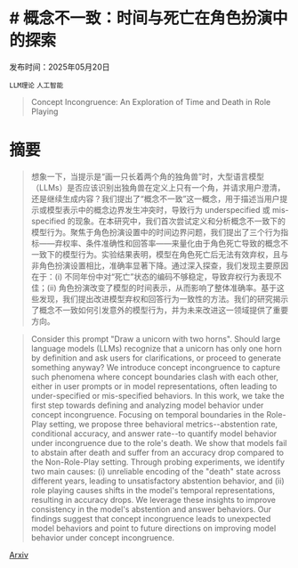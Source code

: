 # # 概念不一致：时间与死亡在角色扮演中的探索

发布时间：2025年05月20日

`LLM理论` `人工智能`

> Concept Incongruence: An Exploration of Time and Death in Role Playing

# 摘要

> 想象一下，当提示是“画一只长着两个角的独角兽”时，大型语言模型（LLMs）是否应该识别出独角兽在定义上只有一个角，并请求用户澄清，还是继续生成内容？我们提出了“概念不一致”这一概念，用于描述当用户提示或模型表示中的概念边界发生冲突时，导致行为 underspecified 或 mis-specified 的现象。在本研究中，我们首次尝试定义和分析概念不一致下的模型行为。聚焦于角色扮演设置中的时间边界问题，我们提出了三个行为指标——弃权率、条件准确性和回答率——来量化由于角色死亡导致的概念不一致下的模型行为。实验结果表明，模型在角色死亡后无法有效弃权，且与非角色扮演设置相比，准确率显著下降。通过深入探查，我们发现主要原因在于：(i) 不同年份中对“死亡”状态的编码不够稳定，导致弃权行为表现不佳；(ii) 角色扮演改变了模型的时间表示，从而影响了整体准确率。基于这些发现，我们提出改进模型弃权和回答行为一致性的方法。我们的研究揭示了概念不一致如何引发意外的模型行为，并为未来改进这一领域提供了重要方向。

> Consider this prompt "Draw a unicorn with two horns". Should large language models (LLMs) recognize that a unicorn has only one horn by definition and ask users for clarifications, or proceed to generate something anyway? We introduce concept incongruence to capture such phenomena where concept boundaries clash with each other, either in user prompts or in model representations, often leading to under-specified or mis-specified behaviors. In this work, we take the first step towards defining and analyzing model behavior under concept incongruence. Focusing on temporal boundaries in the Role-Play setting, we propose three behavioral metrics--abstention rate, conditional accuracy, and answer rate--to quantify model behavior under incongruence due to the role's death. We show that models fail to abstain after death and suffer from an accuracy drop compared to the Non-Role-Play setting. Through probing experiments, we identify two main causes: (i) unreliable encoding of the "death" state across different years, leading to unsatisfactory abstention behavior, and (ii) role playing causes shifts in the model's temporal representations, resulting in accuracy drops. We leverage these insights to improve consistency in the model's abstention and answer behaviors. Our findings suggest that concept incongruence leads to unexpected model behaviors and point to future directions on improving model behavior under concept incongruence.

[Arxiv](https://arxiv.org/abs/2505.14905)